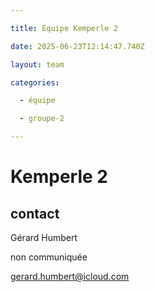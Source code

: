 ```yaml
---

title: Équipe Kemperle 2

date: 2025-06-23T12:14:47.740Z

layout: team

categories:

  - équipe

  - groupe-2

---
```


# Kemperle 2



## contact 

Gérard Humbert

non communiquée

gerard.humbert@icloud.com

